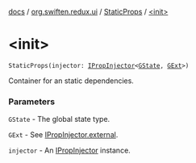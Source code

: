 [docs](../../index.md) / [org.swiften.redux.ui](../index.md) / [StaticProps](index.md) / [&lt;init&gt;](./-init-.md)

# &lt;init&gt;

`StaticProps(injector: `[`IPropInjector`](../-i-prop-injector/index.md)`<`[`GState`](index.md#GState)`, `[`GExt`](index.md#GExt)`>)`

Container for an static dependencies.

### Parameters

`GState` - The global state type.

`GExt` - See [IPropInjector.external](../-i-action-dependency/external.md).

`injector` - An [IPropInjector](../-i-prop-injector/index.md) instance.